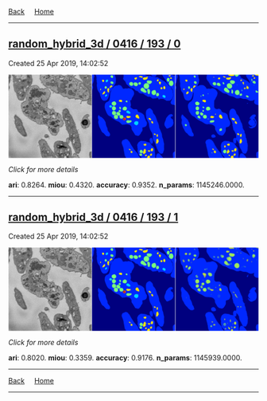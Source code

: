 
[Back](..)&nbsp;&nbsp;&nbsp;&nbsp;&nbsp;[Home](https://leapmanlab.github.io/snapshots)

---

<div class="summary"><a href="0"><h2>random_hybrid_3d / 0416 / 193 / 0</h2></a><p>Created 25 Apr 2019, 14:02:52
</p><a href="0"><img src="0/media/summary.png" align="center"></a><p>
<i>Click for more details</i>
</p></div>

**ari**: 0.8264. **miou**: 0.4320. **accuracy**: 0.9352. **n_params**: 1145246.0000. 

---

<div class="summary"><a href="1"><h2>random_hybrid_3d / 0416 / 193 / 1</h2></a><p>Created 25 Apr 2019, 14:02:52
</p><a href="1"><img src="1/media/summary.png" align="center"></a><p>
<i>Click for more details</i>
</p></div>

**ari**: 0.8020. **miou**: 0.3359. **accuracy**: 0.9176. **n_params**: 1145939.0000. 

---

[Back](..)&nbsp;&nbsp;&nbsp;&nbsp;&nbsp;[Home](https://leapmanlab.github.io/snapshots)

---